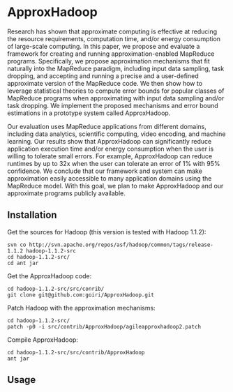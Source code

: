 ApproxHadoop
============
Research has shown that approximate computing is effective at reducing the resource requirements, computation time, and/or energy consumption of large-scale computing. In this paper, we propose and evaluate a framework for creating and running approximation-enabled MapReduce programs.  Specifically, we propose approximation mechanisms that fit naturally into the MapReduce paradigm, including input data sampling, task dropping, and accepting and running a  precise and a user-defined approximate version of the MapReduce code. We then show how to leverage statistical theories to compute error bounds for popular classes of MapReduce programs when approximating with input data sampling and/or task dropping. We implement the proposed mechanisms and error bound estimations in a prototype system called ApproxHadoop.

Our evaluation uses MapReduce applications from different domains, including data analytics, scientific computing, video encoding, and machine learning.  Our results show that ApproxHadoop can significantly reduce application execution time and/or energy consumption when the user is willing to tolerate small errors. For example, ApproxHadoop can reduce runtimes by up to 32x when the user can tolerate an error of 1% with 95% confidence.  We conclude that our framework and system can make approximation easily accessible to many application domains using the MapReduce model. With this goal, we plan to make ApproxHadoop and our approximate programs publicly available.

Installation
------------
Get the sources for Hadoop (this version is tested with Hadoop 1.1.2):

    svn co http://svn.apache.org/repos/asf/hadoop/common/tags/release-1.1.2 hadoop-1.1.2-src
    cd hadoop-1.1.2-src/
    cd ant jar

Get the ApproxHadoop code:

    cd hadoop-1.1.2-src/src/conrib/
    git clone git@github.com:goiri/ApproxHadoop.git
    
Patch Hadoop with the approximation mechanisms:

    cd hadoop-1.1.2-src/
    patch -p0 -i src/contrib/ApproxHadoop/agileapproxhadoop2.patch
    
Compile ApproxHadoop:

    cd hadoop-1.1.2-src/src/contrib/ApproxHadoop
    ant jar

Usage
-----